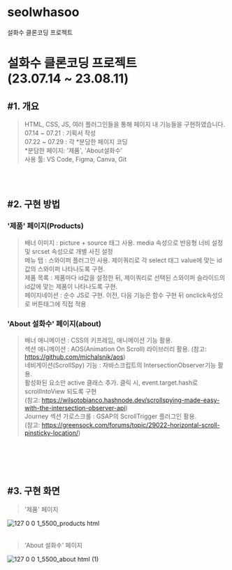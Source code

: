 # seolwhasoo
설화수 클론코딩 프로젝트


<h1>
  설화수 클론코딩 프로젝트
  <br>
  (23.07.14 ~ 23.08.11)
</h1>

<h2>#1. 개요</h2>

> HTML, CSS, JS, 여러 플러그인들을 통해 페이지 내 기능들을 구현하였습니다.<br>
> 07.14 ~ 07.21 : 기획서 작성<br>
> 07.22 ~ 07.29 : 각 *분담한 페이지 코딩<br>
> *분담한 페이지: '제품', 'About설화수'<br>
> 사용 툴: VS Code, Figma, Canva, Git

<br><br>

<h2>#2. 구현 방법</h2>
<h3>'제품' 페이지(Products)</h3>

> 배너 이미지 : picture + source 태그 사용. media 속성으로 반응형 너비 설정 및 srcset 속성으로 개별 사진 설정<br>
> 메뉴 탭 : 스와이퍼 플러그인 사용. 제이쿼리로 각 select 태그 value에 맞는 id값의 스와이퍼 나타나도록 구현.<br>
> 제품 목록 : 제품마다 id값을 설정한 뒤, 제이쿼리로 선택된 스와이퍼 슬라이드의 id값에 맞는 제품이 나타나도록 구현.<br>
> 페이지네이션 : 순수 JS로 구현. 이전, 다음 기능은 함수 구현 뒤 onclick속성으로 버튼태그에 직접 적용<br>

<h3>'About 설화수' 페이지(about)</h3>

> 배너 애니메이션 : CSS의 키프레임, 애니메이션 기능 활용. <br>
> 섹션 애니메이션 : AOS(Animation On Scroll) 라이브러리 활용. (참고: https://github.com/michalsnik/aos)<br>
> 네비게이션(ScrollSpy) 기능 : 자바스크립트의 IntersectionObserver기능 활용.<br>
> 활성화된 요소만 active 클래스 추가. 클릭 시, event.target.hash로 scrollIntoView 되도록 구현<br>
(참고: https://wilsotobianco.hashnode.dev/scrollspying-made-easy-with-the-intersection-observer-api)<br>
> Journey 섹션 가로스크롤 : GSAP의 ScrollTrigger 플러그인 활용.<br>
(참고: https://greensock.com/forums/topic/29022-horizontal-scroll-pinsticky-location/)
<br>

<br><br>

<h2>#3. 구현 화면</h2>

>'제품' 페이지 

![127 0 0 1_5500_products html](https://github.com/judiking1/seolwhasoo/assets/110409369/39d74965-ae17-4235-8adc-af21b03eabf4)
<br><br>



>'About 설화수' 페이지

![127 0 0 1_5500_about html (1)](https://github.com/judiking1/seolwhasoo/assets/110409369/34c9dbda-a662-4c06-bfdb-dc65f803e76b)







